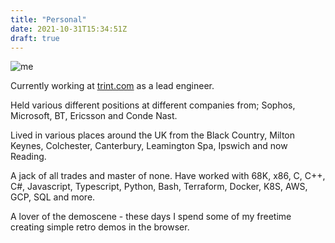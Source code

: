 ```yaml
---
title: "Personal"
date: 2021-10-31T15:34:51Z
draft: true
---
```

![me](/me.png)

Currently working at [trint.com](https://trint.com) as a lead engineer.  

Held various different positions at different companies from; Sophos, Microsoft, BT, Ericsson and Conde Nast.  

Lived in various places around the UK from the Black Country, Milton Keynes, Colchester, Canterbury, Leamington Spa, Ipswich and now Reading.  

A jack of all trades and master of none.  Have worked with 68K, x86, C, C++, C#, Javascript, Typescript, Python, Bash, Terraform, Docker, K8S, AWS, GCP, SQL and more.   

A lover of the demoscene - these days I spend some of my freetime creating simple retro demos in the browser.   



